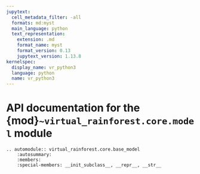 ```yaml
---
jupytext:
  cell_metadata_filter: -all
  formats: md:myst
  main_language: python
  text_representation:
    extension: .md
    format_name: myst
    format_version: 0.13
    jupytext_version: 1.13.8
kernelspec:
  display_name: vr_python3
  language: python
  name: vr_python3
---
```


# API documentation for the {mod}`~virtual_rainforest.core.model` module

```{eval-rst}
.. automodule:: virtual_rainforest.core.base_model
    :autosummary:
    :members:
    :special-members: __init_subclass__, __repr__, __str__
```
